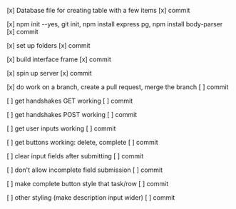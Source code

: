 [x] Database file for creating table with a few items
    [x] commit

[x] npm init --yes, git init, npm install express pg, npm install body-parser
    [x] commit

[x] set up folders
    [x] commit

[x] build interface frame
    [x] commit

[x] spin up server
    [x] commit

[x] do work on a branch, create a pull request, merge the branch
    [ ] commit

[ ] get handshakes GET working
    [ ] commit

[ ] get handshakes POST working
    [ ] commit

[ ] get user inputs working
    [ ] commit

[ ] get buttons working: delete, complete
    [ ] commit

[ ] clear input fields after submitting
    [ ] commit

[ ] don't allow incomplete field submission
    [ ] commit

[ ] make complete button style that task/row
    [ ] commit

[ ] other styling (make description input wider)
    [ ] commit